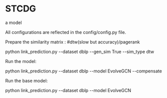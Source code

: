 # STCDG
a model

All configurations are reflected in the config/config.py file.

Prepare the similarity matrix :  #dtw(slow but accuracy)/pagerank

python link_prediction.py --dataset dblp --gen_sim True  --sim_type dtw

Run the model:

python link_prediction.py --dataset dblp --model EvolveGCN  --compensate

Run the base model:

python link_prediction.py --dataset dblp --model EvolveGCN



